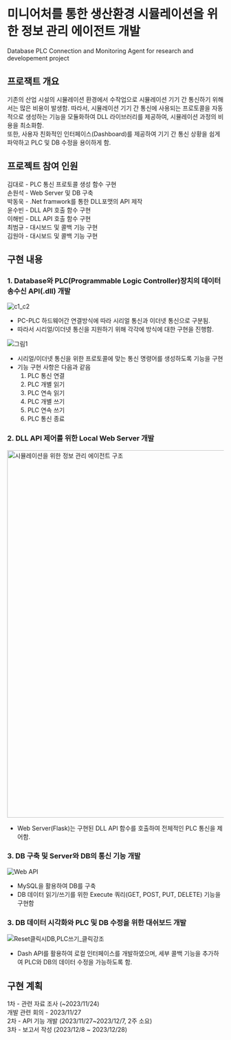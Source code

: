 # 미니어처를 통한 생산환경 시뮬레이션을 위한 정보 관리 에이전트 개발
Database PLC Connection and Monitoring Agent
for research and developement project
                                                                                                       
## 프로잭트 개요
기존의 산업 시설의 시뮬레이션 환경에서 수작업으로 시뮬레이션 기기 간 통신하기 위해서는 많은 비용이 발생함.
따라서, 시뮬레이션 기기 간 통신에 사용되는 프로토콜을 자동적으로 생성하는 기능을 모듈화하여 DLL 라이브러리를 제공하여, 시뮬레이션 과정의 비용을 최소화함.                                
또한, 사용자 친화적인 인터페이스(Dashboard)를 제공하여 기기 간 통신 상황을 쉽게 파악하고 PLC 및 DB 수정을 용이하게 함.

## 프로젝트 참여 인원
김대로 - PLC 통신 프로토콜 생성 함수 구현  
손원석 - Web Server 및 DB 구축   
박동욱 - .Net framwork를 통한 DLL포맷의 API 제작  
윤수빈 - DLL API 호출 함수 구현  
이해빈 - DLL API 호출 함수 구현  
최범규 - 대시보드 및 콜백 기능 구현  
김원아 - 대시보드 및 콜백 기능 구현  

## 구현 내용
### 1. Database와 PLC(Programmable Logic Controller)장치의 데이터송수신 API(.dll) 개발

![c1_c2](https://github.com/dhfgoeofh/DPCA/assets/80153046/9e99a229-3e0d-458a-9e65-b92dc810e698)

- PC-PLC 하드웨어간 연결방식에 따라 시리얼 통신과 이더넷 통신으로 구분됨.
- 따라서 시리얼/이더넷 통신을 지원하기 위해 각각에 방식에 대한 구현을 진행함.

![그림1](https://github.com/dhfgoeofh/DPCA/assets/80153046/4f0110c1-b512-4bc8-ba48-fb89fca696ee)

- 시리얼/이더넷 통신을 위한 프로토콜에 맞는 통신 명령어를 생성하도록 기능을 구현
- 기능 구현 사항은 다음과 같음
  1. PLC 통신 연결
  2. PLC 개별 읽기
  3. PLC 연속 읽기
  4. PLC 개별 쓰기
  5. PLC 연속 쓰기
  6. PLC 통신 종료

### 2. DLL API 제어를 위한 Local Web Server 개발

<img width="854" alt="시뮬레이션을 위한 정보 관리 에이전트 구조" src="https://github.com/dhfgoeofh/DPCA/assets/80153046/316607e4-bc8b-4501-b688-af74a2afebd8">

- Web Server(Flask)는 구현된 DLL API 함수를 호출하여 전체적인 PLC 통신을 제어함.

### 3. DB 구축 및 Server와 DB의 통신 기능 개발

![Web API](https://github.com/dhfgoeofh/DPCA/assets/80153046/c600a1ca-3dcf-466e-9606-6001965374ec)

- MySQL을 활용하여 DB를 구축
- DB 데이터 읽기/쓰기를 위한 Execute 쿼리(GET, POST, PUT, DELETE) 기능을 구현함

### 3. DB 데이터 시각화와 PLC 및 DB 수정을 위한 대쉬보드 개발

![Reset클릭시DB,PLC쓰기_클릭강조](https://github.com/dhfgoeofh/DPCA/assets/80153046/9780a8e0-33b8-4d54-8473-9835502fd5c0)

- Dash API를 활용하여 로컬 인터페이스를 개발하였으며, 세부 콜백 기능을 추가하여 PLC와 DB의 데이터 수정을 가능하도록 함.

## 구현 계획  
1차 - 관련 자료 조사 (~2023/11/24)  
개발 관련 회의 - 2023/11/27  
2차 - API 기능 개발 (2023/11/27~2023/12/7, 2주 소요)  
3차 - 보고서 작성 (2023/12/8 ~ 2023/12/28)  
